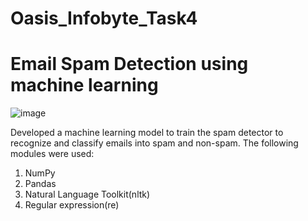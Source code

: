 # Oasis_Infobyte_Task4
# Email Spam Detection using machine learning

![image](https://github.com/SiddhantLotlikar/Oasis_Infobyte_Task4/assets/129778306/214e6c1b-0498-4eca-b16c-9e53510df2bc)



Developed a  machine learning model to train the spam detector to recognize and classify emails into spam and non-spam.
The following modules were used:

1) NumPy
2) Pandas
3) Natural Language Toolkit(nltk)
4) Regular expression(re) 
